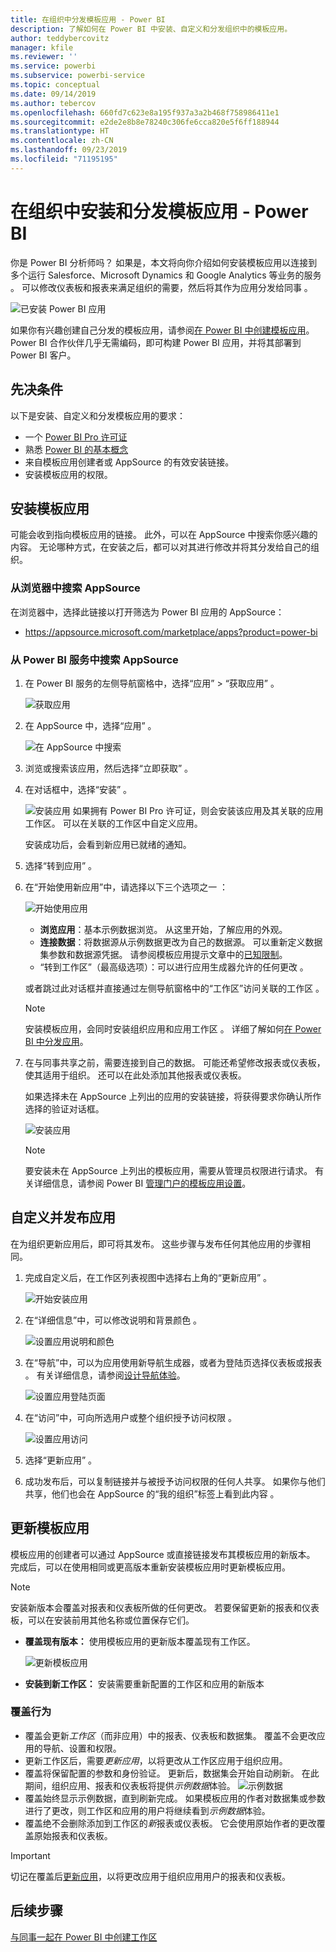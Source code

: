 ```yaml
---
title: 在组织中分发模板应用 - Power BI
description: 了解如何在 Power BI 中安装、自定义和分发组织中的模板应用。
author: teddybercovitz
manager: kfile
ms.reviewer: ''
ms.service: powerbi
ms.subservice: powerbi-service
ms.topic: conceptual
ms.date: 09/14/2019
ms.author: tebercov
ms.openlocfilehash: 660fd7c623e8a195f937a3a2b468f758986411e1
ms.sourcegitcommit: e2de2e8b8e78240c306fe6cca820e5f6ff188944
ms.translationtype: HT
ms.contentlocale: zh-CN
ms.lasthandoff: 09/23/2019
ms.locfileid: "71195195"
---
```

# <a name="install-and-distribute-template-apps-in-your-organization---power-bi"></a>在组织中安装和分发模板应用 - Power BI

你是 Power BI 分析师吗？ 如果是，本文将向你介绍如何安装模板应用以连接到多个运行 Salesforce、Microsoft Dynamics 和 Google Analytics 等业务的服务  。 可以修改仪表板和报表来满足组织的需要，然后将其作为应用分发给同事  。 

![已安装 Power BI 应用](media/service-template-apps-install-distribute/power-bi-get-apps.png)

如果你有兴趣创建自己分发的模板应用，请参阅[在 Power BI 中创建模板应用](service-template-apps-create.md)。 Power BI 合作伙伴几乎无需编码，即可构建 Power BI 应用，并将其部署到 Power BI 客户。 

## <a name="prerequisites"></a>先决条件  

以下是安装、自定义和分发模板应用的要求： 

- 一个 [Power BI Pro 许可证](service-self-service-signup-for-power-bi.md)
- 熟悉 [Power BI 的基本概念](service-basic-concepts.md)
- 来自模板应用创建者或 AppSource 的有效安装链接。 
- 安装模板应用的权限。 

## <a name="install-a-template-app"></a>安装模板应用

可能会收到指向模板应用的链接。 此外，可以在 AppSource 中搜索你感兴趣的内容。 无论哪种方式，在安装之后，都可以对其进行修改并将其分发给自己的组织。

### <a name="search-appsource-from-a-browser"></a>从浏览器中搜索 AppSource

在浏览器中，选择此链接以打开筛选为 Power BI 应用的 AppSource：

- https://appsource.microsoft.com/marketplace/apps?product=power-bi

### <a name="search-appsource-from-the-power-bi-service"></a>从 Power BI 服务中搜索 AppSource

1. 在 Power BI 服务的左侧导航窗格中，选择“应用” > “获取应用”   。

    ![获取应用](media/service-template-apps-install-distribute/power-bi-get-apps-arrow.png)

2. 在 AppSource 中，选择“应用”  。

    ![在 AppSource 中搜索](media/service-template-apps-install-distribute/power-bi-appsource.png)

3. 浏览或搜索该应用，然后选择“立即获取”  。

4. 在对话框中，选择“安装”  。

    ![安装应用](media/service-template-apps-install-distribute/power-install-dialog.png) 如果拥有 Power BI Pro 许可证，则会安装该应用及其关联的应用工作区。 可以在关联的工作区中自定义应用。

    安装成功后，会看到新应用已就绪的通知。
4. 选择“转到应用”  。
5. 在“开始使用新应用”中，请选择以下三个选项之一  ：

    ![开始使用应用](media/service-template-apps-create/power-bi-template-app-get-started.png)

    - **浏览应用**：基本示例数据浏览。 从这里开始，了解应用的外观。 
    - **连接数据**：将数据源从示例数据更改为自己的数据源。 可以重新定义数据集参数和数据源凭据。 请参阅模板应用提示文章中的[已知限制](service-template-apps-tips.md#known-limitations)。 
    - “转到工作区”（最高级选项）：可以进行应用生成器允许的任何更改  。

    或者跳过此对话框并直接通过左侧导航窗格中的“工作区”访问关联的工作区  。
    >[!NOTE]
    >安装模板应用，会同时安装组织应用和应用工作区   。 详细了解如何[在 Power BI 中分发应用](service-create-distribute-apps.md)。
 
6. 在与同事共享之前，需要连接到自己的数据。 可能还希望修改报表或仪表板，使其适用于组织。 还可以在此处添加其他报表或仪表板。

   如果选择未在 AppSource 上列出的应用的安装链接，将获得要求你确认所作选择的验证对话框。

   ![安装应用](media/service-template-apps-install-distribute/power-install-unvalidated-dialog.png)

   >[!NOTE]
   >要安装未在 AppSource 上列出的模板应用，需要从管理员权限进行请求。 有关详细信息，请参阅 Power BI [管理门户的模板应用设置](service-admin-portal.md#template-apps-settings)。

## <a name="customize-and-publish-the-app"></a>自定义并发布应用

在为组织更新应用后，即可将其发布。 这些步骤与发布任何其他应用的步骤相同。

1. 完成自定义后，在工作区列表视图中选择右上角的“更新应用”  。  

    ![开始安装应用](media/service-template-apps-install-distribute/power-bi-start-install-app.png)

2. 在“详细信息”中，可以修改说明和背景颜色  。

   ![设置应用说明和颜色](media/service-template-apps-install-distribute/power-bi-install-app-details.png)

3. 在“导航”中，可以为应用使用新导航生成器，或者为登陆页选择仪表板或报表  。 有关详细信息，请参阅[设计导航体验](service-create-distribute-apps.md#design-the-navigation-experience)。

   ![设置应用登陆页面](media/service-template-apps-install-distribute/power-bi-install-app-content.png)

4. 在“访问”中，可向所选用户或整个组织授予访问权限  。  

   ![设置应用访问](media/service-template-apps-install-distribute/power-bi-install-access.png)

5. 选择“更新应用”  。 

6. 成功发布后，可以复制链接并与被授予访问权限的任何人共享。 如果你与他们共享，他们也会在 AppSource 的“我的组织”标签上看到此内容  。

## <a name="update-a-template-app"></a>更新模板应用

模板应用的创建者可以通过 AppSource 或直接链接发布其模板应用的新版本。 完成后，可以在使用相同或更高版本重新安装模板应用时更新模板应用。

  >[!NOTE]
  >安装新版本会覆盖对报表和仪表板所做的任何更改。 若要保留更新的报表和仪表板，可以在安装前用其他名称或位置保存它们。

- **覆盖现有版本：** 使用模板应用的更新版本覆盖现有工作区。

   ![更新模板应用](media/service-template-apps-install-distribute/power-bi-update-app-overwrite.png)

- **安装到新工作区：** 安装需要重新配置的工作区和应用的新版本

### <a name="overwrite-behavior"></a>覆盖行为

* 覆盖会更新*工作区*（而非应用）中的报表、仪表板和数据集。 覆盖不会更改应用的导航、设置和权限。
* 更新工作区后，需要*更新应用*，以将更改从工作区应用于组织应用。
* 覆盖将保留配置的参数和身份验证。 更新后，数据集会开始自动刷新。 在此期间，组织应用、报表和仪表板将提供*示例数据*体验。
  ![示例数据](media/service-template-apps-install-distribute/power-bi-sample-data.png)
* 覆盖始终显示示例数据，直到刷新完成。 如果模板应用的作者对数据集或参数进行了更改，则工作区和应用的用户将继续看到*示例数据*体验。
* 覆盖绝不会删除添加到工作区的*新*报表或仪表板。 它会使用原始作者的更改覆盖原始报表和仪表板。

>[!IMPORTANT]
>切记在覆盖后[更新应用](#customize-and-publish-the-app)，以将更改应用于组织应用用户的报表和仪表板。

## <a name="next-steps"></a>后续步骤

[与同事一起在 Power BI 中创建工作区](service-create-workspaces.md)
